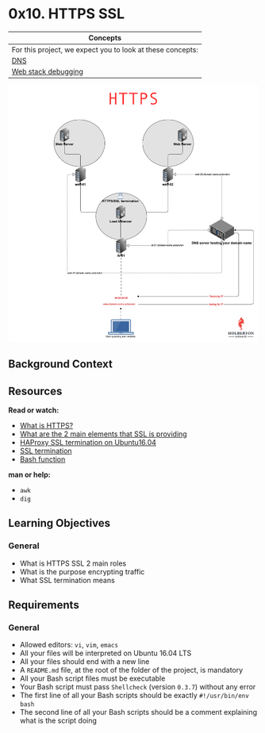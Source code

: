 # 0x10. HTTPS SSL

|Concepts                                                                        |
| ------------------------------------------------------------------------------ |
|For this project, we expect you to look at these concepts:                      |
|[DNS](https://github.com/Amyn00/alx-concepts/blob/main/DNS.md)                  |
|[Web stack debugging](https://github.com/Amyn00/alx-concepts/blob/main/WEB_STACK_DEBUGGING.md)                                                                     |

<img src="https://github.com/Amyn00/alx-system_engineering-devops/blob/master/0x10-https_ssl/images/https.png">

## Background Context

## Resources

**Read or watch:**

* [What is HTTPS?](https://www.instantssl.com/http-vs-https)
* [What are the 2 main elements that SSL is providing](https://www.sslshopper.com/why-ssl-the-purpose-of-using-ssl-certificates.html)
* [HAProxy SSL termination on Ubuntu16.04](https://docs.ionos.com/cloud/)
* [SSL termination](https://en.wikipedia.org/wiki/TLS_termination_proxy)
* [Bash function](https://tldp.org/LDP/abs/html/complexfunct.html)

**man or help:**

* `awk`
* `dig`

## Learning Objectives

### General

* What is HTTPS SSL 2 main roles
* What is the purpose encrypting traffic
* What SSL termination means

## Requirements

### General

* Allowed editors: `vi`, `vim`, `emacs`
* All your files will be interpreted on Ubuntu 16.04 LTS
* All your files should end with a new line
* A `README.md` file, at the root of the folder of the project, is mandatory
* All your Bash script files must be executable
* Your Bash script must pass `Shellcheck` (version `0.3.7`) without any error
* The first line of all your Bash scripts should be exactly `#!/usr/bin/env bash`
* The second line of all your Bash scripts should be a comment explaining what is the script doing
